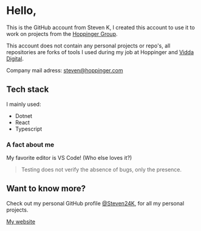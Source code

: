 # Hello,

This is the GitHub account from Steven K, I created this account to use it to work on projects from the [Hoppinger Group](https://hoppinger.com/). 

This account does not contain any personal projects or repo's, all repositories are forks of tools I used during my job at Hoppinger and [Vidda Digital](https://viddadigital.com). 

Company mail adress: [steven@hoppinger.com](mailto:steven@hoppinger.com)

## Tech stack
I mainly used: 
- Dotnet
- React
- Typescript

### A fact about me
My favorite editor is VS Code! (Who else loves it?)

> Testing does not verify the absence of bugs, only the presence.

## Want to know more? 
Check out my personal GitHub profile [@Steven24K](https://github.com/Steven24K), for all my personal projects. 

[My website](https://stevenkoerts.nl/)


<!--
**StevenHoppinger24K/StevenHoppinger24K** is a ✨ _special_ ✨ repository because its `README.md` (this file) appears on your GitHub profile.

Here are some ideas to get you started:

- 🔭 I’m currently working on ...
- 🌱 I’m currently learning ...
- 👯 I’m looking to collaborate on ...
- 🤔 I’m looking for help with ...
- 💬 Ask me about ...
- 📫 How to reach me: ...
- 😄 Pronouns: ...
- ⚡ Fun fact: ...
-->
